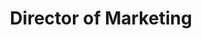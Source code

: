 ---
title: "Director of Marketing"
description: "More details TBA"
hideImage: true
noTimeEstimate: true
toc: true
---